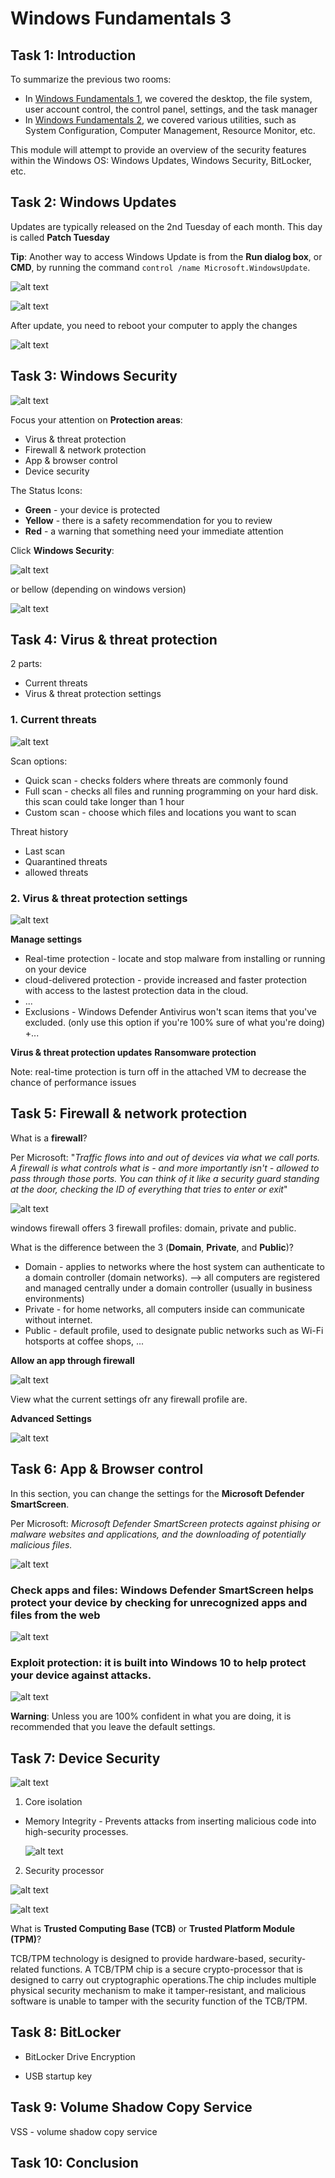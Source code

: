 # Windows Fundamentals 3

## Task 1: Introduction

To summarize the previous two rooms:
+ In [Windows Fundamentals 1](../Part%201/), we covered the desktop, the file system, user account control, the control panel, settings, and the task manager
+ In [Windows Fundamentals 2](../Part%202/), we covered various utilities, such as System Configuration, Computer Management, Resource Monitor, etc.

This module will attempt to provide an overview of the security features within the Windows OS: Windows Updates, Windows Security, BitLocker, etc.

## Task 2: Windows Updates

Updates are typically released on the 2nd Tuesday of each month. This day is called **Patch Tuesday**

**Tip**: Another way to access Windows Update is from the **Run dialog box**, or **CMD**, by running the command `control /name Microsoft.WindowsUpdate`.

![alt text](image.png)

![alt text](image-1.png)

After update, you need to reboot your computer to apply the changes

![alt text](image-2.png)

## Task 3: Windows Security

![alt text](image-3.png)

Focus your attention on **Protection areas**:
+ Virus & threat protection
+ Firewall & network protection
+ App & browser control
+ Device security

The Status Icons:
+ **Green** - your device is protected
+ **Yellow** - there is a safety recommendation for you to review
+ **Red** - a warning that something need your immediate attention

Click **Windows Security**:

![alt text](image-4.png)

or bellow (depending on windows version)

![alt text](image-5.png)

## Task 4: Virus & threat protection

2 parts:
+ Current threats
+ Virus & threat protection settings

### 1. Current threats

![alt text](image-6.png)

Scan options:
+ Quick scan - checks folders where threats are commonly found
+ Full scan - checks all files and running programming on your hard disk. this scan could take longer than 1 hour
+ Custom scan - choose which files and locations you want to scan

Threat history
+ Last scan
+ Quarantined threats
+ allowed threats

### 2. Virus & threat protection settings

![alt text](image-7.png)

**Manage settings**
+ Real-time protection - locate and stop malware from installing or running on your device
+ cloud-delivered protection - provide increased and faster protection with access to the lastest protection data in the cloud.
+ ...
+ Exclusions - Windows Defender Antivirus won't scan items that you've excluded. (only use this option if you're 100% sure of what you're doing)
+...

**Virus & threat protection updates**
**Ransomware protection**

Note: real-time protection is turn off in the attached VM to decrease the chance of performance issues

## Task 5: Firewall & network protection

What is a **firewall**?

Per Microsoft: "*Traffic flows into and out of devices via what we call ports. A firewall is what controls what is - and more importantly isn't - allowed to pass through those ports. You can think of it like a security guard standing at the door, checking the ID of everything that tries to enter or exit*"

![alt text](image-8.png)

windows firewall offers 3 firewall profiles: domain, private and public.

What is the difference between the 3 (**Domain**, **Private**, and **Public**)?
+ Domain - applies to networks where the host system can authenticate to a domain controller (domain networks). --> all computers are registered and managed centrally under a domain controller (usually in business environments)
+ Private - for home networks, all computers inside can communicate without internet.
+ Public - default profile, used to designate public networks such as Wi-Fi hotsports at coffee shops, ...

**Allow an app through firewall**

![alt text](image-9.png)

View what the current settings ofr any firewall profile are.

**Advanced Settings**

![alt text](image-10.png)

## Task 6: App & Browser control

In this section, you can change the settings for the **Microsoft Defender SmartScreen**.

Per Microsoft: *Microsoft Defender SmartScreen protects against phising or malware websites and applications, and the downloading of potentially malicious files.*

![alt text](image-11.png)

### Check apps and files: Windows Defender SmartScreen helps protect your device by checking for unrecognized apps and files from the web

![alt text](image-12.png)

### Exploit protection: it is built into Windows 10 to help protect your device against attacks.

![alt text](image-13.png)

**Warning**: Unless you are 100% confident in what you are doing, it is recommended that you leave the default settings. 

## Task 7: Device Security

![alt text](image-14.png)

1. Core isolation
  - Memory Integrity - Prevents attacks from inserting malicious code into high-security processes.

    ![alt text](image-15.png)

2. Security processor 

  ![alt text](image-16.png)

  ![alt text](image-17.png)


What is **Trusted Computing Base (TCB)** or **Trusted Platform Module (TPM)**?

TCB/TPM technology is designed to provide hardware-based, security-related functions. A TCB/TPM chip is a secure crypto-processor that is designed to carry out cryptographic operations.The chip includes multiple physical security mechanism to make it tamper-resistant, and malicious software is unable to tamper with the security function of the TCB/TPM.

## Task 8: BitLocker

- BitLocker Drive Encryption

- USB startup key

## Task 9: Volume Shadow Copy Service

VSS - volume shadow copy service 

## Task 10: Conclusion
